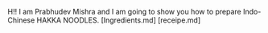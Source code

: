 H!! 
I am Prabhudev Mishra and I am going to show you how to prepare Indo-Chinese HAKKA NOODLES. 
[Ingredients.md]
[receipe.md]
